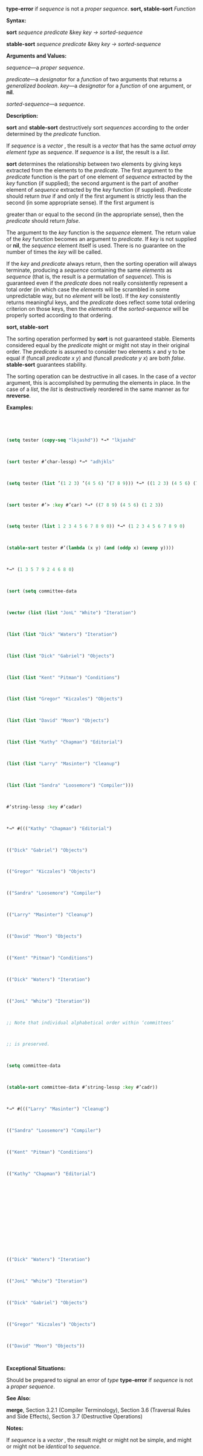 **type-error** if *sequence* is not a *proper sequence*. **sort, stable-sort** *Function* 



**Syntax:** 



**sort** *sequence predicate* &key *key → sorted-sequence* 



**stable-sort** *sequence predicate* &key *key → sorted-sequence* 



**Arguments and Values:** 



*sequence*—a *proper sequence*. 



*predicate*—a *designator* for a *function* of two arguments that returns a *generalized boolean*. *key*—a *designator* for a *function* of one argument, or **nil**. 



*sorted-sequence*—a *sequence*. 



**Description:** 



**sort** and **stable-sort** destructively sort *sequences* according to the order determined by the *predicate* function. 



If *sequence* is a *vector* , the result is a *vector* that has the same *actual array element type* as *sequence*. If *sequence* is a *list*, the result is a *list*. 



**sort** determines the relationship between two elements by giving keys extracted from the elements to the *predicate*. The first argument to the *predicate* function is the part of one element of *sequence* extracted by the *key* function (if supplied); the second argument is the part of another element of *sequence* extracted by the *key* function (if supplied). *Predicate* should return *true* if and only if the first argument is strictly less than the second (in some appropriate sense). If the first argument is 



greater than or equal to the second (in the appropriate sense), then the *predicate* should return *false*. 



The argument to the *key* function is the *sequence* element. The return value of the *key* function becomes an argument to *predicate*. If *key* is not supplied or **nil**, the *sequence* element itself is used. There is no guarantee on the number of times the *key* will be called. 



If the *key* and *predicate* always return, then the sorting operation will always terminate, producing a *sequence* containing the same *elements* as *sequence* (that is, the result is a permutation of *sequence*). This is guaranteed even if the *predicate* does not really consistently represent a total order (in which case the *elements* will be scrambled in some unpredictable way, but no *element* will be lost). If the *key* consistently returns meaningful keys, and the *predicate* does reflect some total ordering criterion on those keys, then the *elements* of the *sorted-sequence* will be properly sorted according to that ordering. 







 



 



**sort, stable-sort** 



The sorting operation performed by **sort** is not guaranteed stable. Elements considered equal by the *predicate* might or might not stay in their original order. The *predicate* is assumed to consider two elements x and y to be equal if (funcall *predicate x y*) and (funcall *predicate y x*) are both *false*. **stable-sort** guarantees stability. 



The sorting operation can be destructive in all cases. In the case of a *vector* argument, this is accomplished by permuting the elements in place. In the case of a *list*, the *list* is destructively reordered in the same manner as for **nreverse**. 



**Examples:**
```lisp
 



(setq tester (copy-seq "lkjashd")) *→* "lkjashd" 



(sort tester #’char-lessp) *→* "adhjkls" 



(setq tester (list ’(1 2 3) ’(4 5 6) ’(7 8 9))) *→* ((1 2 3) (4 5 6) (7 8 9)) 



(sort tester #’> :key #’car) *→* ((7 8 9) (4 5 6) (1 2 3)) 



(setq tester (list 1 2 3 4 5 6 7 8 9 0)) *→* (1 2 3 4 5 6 7 8 9 0) 



(stable-sort tester #’(lambda (x y) (and (oddp x) (evenp y)))) 



*→* (1 3 5 7 9 2 4 6 8 0) 



(sort (setq committee-data 



(vector (list (list "JonL" "White") "Iteration") 



(list (list "Dick" "Waters") "Iteration") 



(list (list "Dick" "Gabriel") "Objects") 



(list (list "Kent" "Pitman") "Conditions") 



(list (list "Gregor" "Kiczales") "Objects") 



(list (list "David" "Moon") "Objects") 



(list (list "Kathy" "Chapman") "Editorial") 



(list (list "Larry" "Masinter") "Cleanup") 



(list (list "Sandra" "Loosemore") "Compiler"))) 



#’string-lessp :key #’cadar) 



*→* #((("Kathy" "Chapman") "Editorial") 



(("Dick" "Gabriel") "Objects") 



(("Gregor" "Kiczales") "Objects") 



(("Sandra" "Loosemore") "Compiler") 



(("Larry" "Masinter") "Cleanup") 



(("David" "Moon") "Objects") 



(("Kent" "Pitman") "Conditions") 



(("Dick" "Waters") "Iteration") 



(("JonL" "White") "Iteration")) 



;; Note that individual alphabetical order within ‘committees’ 



;; is preserved. 



(setq committee-data 



(stable-sort committee-data #’string-lessp :key #’cadr)) 



*→* #((("Larry" "Masinter") "Cleanup") 



(("Sandra" "Loosemore") "Compiler") 



(("Kent" "Pitman") "Conditions") 



(("Kathy" "Chapman") "Editorial") 







 



 



(("Dick" "Waters") "Iteration") 



(("JonL" "White") "Iteration") 



(("Dick" "Gabriel") "Objects") 



(("Gregor" "Kiczales") "Objects") 



(("David" "Moon") "Objects")) 




```
**Exceptional Situations:** 



Should be prepared to signal an error of *type* **type-error** if *sequence* is not a *proper sequence*. 



**See Also:** 



**merge**, Section 3.2.1 (Compiler Terminology), Section 3.6 (Traversal Rules and Side Effects), Section 3.7 (Destructive Operations) 



**Notes:** 



If *sequence* is a *vector* , the result might or might not be simple, and might or might not be *identical* to *sequence*. 



